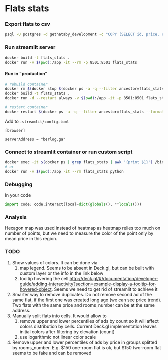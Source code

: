 # Flats stats

### Export flats to csv
```bash
psql -U postgres -d gethataby_development -c "COPY (SELECT id, price, rooms_number, updated_at, coords[0] as lat, coords[1] as lon, agent, address, created_at from flats) to '/tmp/flats.csv' DELIMITER ',' CSV HEADER" && cp /tmp/flats.csv ./
```

### Run streamlit server
```bash
docker build -t flats_stats .
docker run -v $(pwd):/app -it --rm -p 8501:8501 flats_stats
```

#### Run in "production"
```bash
# rebuild container
docker rm $(docker stop $(docker ps -a -q --filter ancestor=flats_stats --format="{{.ID}}"))
docker build -t flats_stats .
docker run -d --restart always -v $(pwd):/app -it -p 8501:8501 flats_stats

# restart container
docker restart $(docker ps -a -q --filter ancestor=flats_stats --format="{{.ID}}")
```
Add to `.streamlit/config.toml`
```
[browser]

serverAddress = "berlog.ga"
```
### Connect to streamlit container or run custom script
```bash
docker exec -it $(docker ps | grep flats_stats | awk '{print $1}') /bin/bash
# or
docker run -v $(pwd):/app -it --rm flats_stats python
```

### Debugging
In your code
```python
import code; code.interact(local=dict(globals(), **locals()))
```

### Analysis
Hexagon map was used instead of heatmap as heatmap relies too much on number of points, but we need to measure the color of the point only by mean price in this region.

### TODO
1. Show values of colors. It can be done via
    1. map legend. Seems to be absent in Deck.gl, but can be built with custom layer or the info in the link below
    2. tooltip hovering the cell http://deck.gl/#/documentation/developer-guide/adding-interactivity?section=example-display-a-tooltip-for-hovered-object. Seems we need to get rid of streamlit to achieve it
2. Smarter way to remove duplicates. Do not remove second ad of the same flat, if the first one was created long ago (we can see price trend). Two flats with the same price and rooms_number can be at the same address.
3. Manually split flats into cells. It would allow to
    1. remove upper and lower percentiles of ads by count so it will affect colors distribution by cells. Current Deck.gl implementation leaves initial colors after filtering by elevation (count)
    2. use logarithmic not linear color scale
4. Remove upper and lower percentiles of ads by price in groups splitted by rooms_number. E.g. $150 one-room flat is ok, but $150 two-room flat seems to be fake and can be removed
